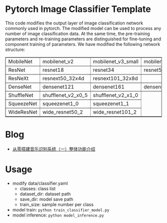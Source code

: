 # Pytorch Image Classifier Template
This code modifies the output layer of image classification network commonly used in pytorch. The modified model can be used to process any number of image classification data. At the same time, the pre-training parameters and re-training parameters are distinguished for fine-tuning and component training of parameters. We have modified the following network structure:
<table border="1">
    <tr>
        <td>MobileNet</td>
        <td>mobilenet_v2</td>
        <td>mobilenet_v3_small</td>
        <td>mobilenet_v3_large</td>
    </tr>
    <tr>
        <td>ResNet</td>
        <td>resnet18</td>
        <td>resnet34</td>
        <td>resnet50</td>
        <td>resnet101</td>
    </tr>
    <tr>
		<td>ResNeXt</td>
        <td>resnext50_32x4d</td>
        <td>resnext101_32x8d</td>
    </tr>
    <tr>
		<td>DenseNet</td>
        <td>densenet121</td>
        <td>densenet161</td>
        <td>densenet169</td>
    </tr>
    <tr>
		<td>ShuffleNet</td>
        <td>shufflenet_v2_x0_5</td>
        <td>shufflenet_v2_x1_0</td>
    </tr>
    <tr>
		<td>SqueezeNet</td>
        <td>squeezenet1_0</td>
        <td>squeezenet1_1</td>
    </tr>
    <tr>
		<td>WideResNet</td>
        <td>wide_resnet50_2</td>
        <td>wide_resnet101_2</td>
    </tr>
</table>

# Blog
* [从零搭建音乐识别系统（一）整体功能介绍](https://blog.csdn.net/cxx654/article/details/118254718?spm=1001.2014.3001.5501)

# Usage
* modify data/classifier.yaml
    - classes: class list
    - dataset_dir: dataset path
    - save_dir: model save path
    - train_size: sample number per class
* model train: `python train_classifier_model.py`
* model inference: `python model_inference.py`